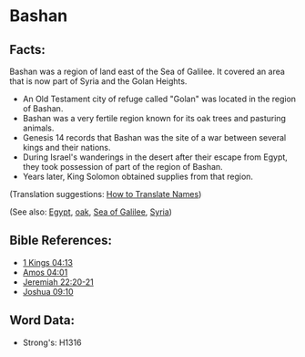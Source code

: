 # Bashan #

## Facts: ##

Bashan was a region of land east of the Sea of Galilee. It covered an area that is now part of Syria and the Golan Heights.

* An Old Testament city of refuge called "Golan" was located in the region of Bashan.
* Bashan was a very fertile region known for its oak trees and pasturing animals. 
* Genesis 14 records that Bashan was the site of a war between several kings and their nations.
* During Israel's wanderings in the desert after their escape from Egypt, they took possession of part of the region of Bashan.
* Years later, King Solomon obtained supplies from that region.

(Translation suggestions: [How to Translate Names](rc://en/ta/man/translate/translate-names))

(See also: [Egypt](../names/egypt.md), [oak](../other/oak.md), [Sea of Galilee](../names/seaofgalilee.md), [Syria](../names/syria.md))

## Bible References: ##

* [1 Kings 04:13](rc://en/tn/help/1ki/04/13)
* [Amos 04:01](rc://en/tn/help/amo/04/01)
* [Jeremiah 22:20-21](rc://en/tn/help/jer/22/20)
* [Joshua 09:10](rc://en/tn/help/jos/09/10)

## Word Data: ##

* Strong's: H1316
